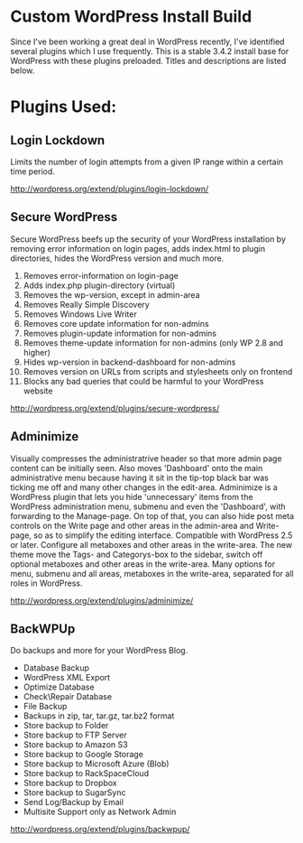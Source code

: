 # Custom WordPress Install Build

Since I've been working a great deal in WordPress recently, I've identified several plugins which I use frequently. This is a stable 3.4.2 install base for WordPress with these plugins preloaded. Titles and descriptions are listed below.

# Plugins Used:

## Login Lockdown

Limits the number of login attempts from a given IP range within a certain time period.

http://wordpress.org/extend/plugins/login-lockdown/

## Secure WordPress

Secure WordPress beefs up the security of your WordPress installation by removing error information on login pages, adds index.html to plugin directories, hides the WordPress version and much more.

1. Removes error-information on login-page
2. Adds index.php plugin-directory (virtual)
3. Removes the wp-version, except in admin-area
4. Removes Really Simple Discovery
5. Removes Windows Live Writer
6. Removes core update information for non-admins
7. Removes plugin-update information for non-admins
8. Removes theme-update information for non-admins (only WP 2.8 and higher)
9. Hides wp-version in backend-dashboard for non-admins
10. Removes version on URLs from scripts and stylesheets only on frontend
11. Blocks any bad queries that could be harmful to your WordPress website

http://wordpress.org/extend/plugins/secure-wordpress/

## Adminimize

Visually compresses the administratrive header so that more admin page content can be initially seen. Also moves 'Dashboard' onto the main administrative menu because having it sit in the tip-top black bar was ticking me off and many other changes in the edit-area. Adminimize is a WordPress plugin that lets you hide 'unnecessary' items from the WordPress administration menu, submenu and even the 'Dashboard', with forwarding to the Manage-page. On top of that, you can also hide post meta controls on the Write page and other areas in the admin-area and Write-page, so as to simplify the editing interface. Compatible with WordPress 2.5 or later. Configure all metaboxes and other areas in the write-area. The new theme move the Tags- and Categorys-box to the sidebar, switch off optional metaboxes and other areas in the write-area. Many options for menu, submenu and all areas, metaboxes in the write-area, separated for all roles in WordPress.

http://wordpress.org/extend/plugins/adminimize/

## BackWPUp

Do backups and more for your WordPress Blog.

+ Database Backup
+ WordPress XML Export
+ Optimize Database
+ Check\Repair Database
+ File Backup
+ Backups in zip, tar, tar.gz, tar.bz2 format
+ Store backup to Folder
+ Store backup to FTP Server
+ Store backup to Amazon S3
+ Store backup to Google Storage
+ Store backup to Microsoft Azure (Blob)
+ Store backup to RackSpaceCloud
+ Store backup to Dropbox
+ Store backup to SugarSync
+ Send Log/Backup by Email
+ Multisite Support only as Network Admin

http://wordpress.org/extend/plugins/backwpup/